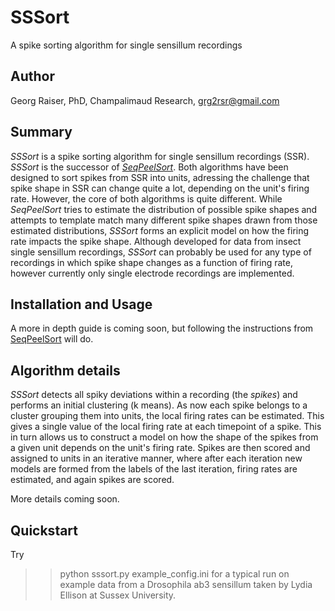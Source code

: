 # SSSort
A spike sorting algorithm for single sensillum recordings
 
## Author
Georg Raiser, PhD, Champalimaud Research, grg2rsr@gmail.com
 
## Summary
_SSSort_ is a spike sorting algorithm for single sensillum recordings (SSR). _SSSort_ is the successor of [_SeqPeelSort_](https://github.com/grg2rsr/SeqPeelSort). Both algorithms have been designed to sort spikes from SSR into units, adressing the challenge that spike shape in SSR can change quite a lot, depending on the unit's firing rate. However, the core of both algorithms is quite different. While _SeqPeelSort_ tries to estimate the distribution of possible spike shapes and attempts to template match many different spike shapes drawn from those estimated distributions, _SSSort_ forms an explicit model on how the firing rate impacts the spike shape. Although developed for data from insect single sensillum recordings, _SSSort_ can probably be used for any type of recordings in which spike shape changes as a function of firing rate, however currently only single electrode recordings are implemented.
 
## Installation and Usage
A more in depth guide is coming soon, but following the instructions from [SeqPeelSort](https://github.com/grg2rsr/SeqPeelSort) will do.
 
## Algorithm details
_SSSort_ detects all spiky deviations within a recording (the _spikes_) and performs an initial clustering (k means). As now each spike belongs to a cluster grouping them into units, the local firing rates can be estimated. This gives a single value of the local firing rate at each timepoint of a spike. This in turn allows us to construct a model on how the shape of the spikes from a given unit depends on the unit's firing rate. Spikes are then scored and assigned to units in an iterative manner, where after each iteration new models are formed from the labels of the last iteration, firing rates are estimated, and again spikes are scored.
 
More details coming soon.

## Quickstart
Try
>> python sssort.py example_config.ini
for a typical run on example data from a Drosophila ab3 sensillum taken by Lydia Ellison at Sussex University.
